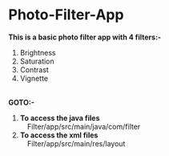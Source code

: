 # Photo-Filter-App
<b>This is a basic photo filter app with 4 filters:-</b><br>
1) Brightness<br>
2) Saturation<br>
3) Contrast<br>
4) Vignette<br>
<br>
<b>GOTO:-</b> <br>

<ol>
  <li>
      <b>To access the java files</b><br>
      &emsp;Filter/app/src/main/java/com/filter
  </li>
  <li>
      <b>To access the xml files</b><br>
      &emsp;Filter/app/src/main/res/layout
  </li>
